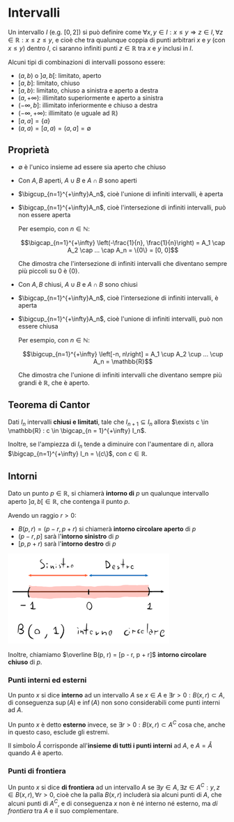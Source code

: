 # Intervalli

Un intervallo $I$ (e.g. $[0, 2]$) si può definire come $\forall x, y \in I : x \leq y \Rightarrow z \in I, \forall z \in \mathbb{R} : x \leq z \leq y$, e cioè che tra qualunque coppia di punti arbitrari $x$ e $y$ (con $x \leq y$) dentro $I$, ci saranno infiniti punti $z \in \mathbb{R}$ tra $x$ e $y$ inclusi in $I$.

Alcuni tipi di combinazioni di intervalli possono essere:
- $(a, b)$ o $]a, b[$: limitato, aperto
- $[a, b]$: limitato, chiuso
- $[a, b)$: limitato, chiuso a sinistra e aperto a destra
- $(a, +\infty)$: illimitato superiormente e aperto a sinistra
- $(-\infty, b]$: illimitato inferiormente e chiuso a destra
- $(-\infty, +\infty)$: illimitato (e uguale ad $\mathbb{R}$)
- $[a, a] = \{a\}$
- $(a, a) = [a, a) = (a, a] = \emptyset$

## Proprietà

- $\emptyset$ è l'unico insieme ad essere sia aperto che chiuso
- Con $A, B$ aperti, $A \cup B$ e $A \cap B$ sono aperti
- $\bigcup_{n=1}^{+\infty}A_n$, cioè l'unione di infiniti intervalli, è aperta
- $\bigcap_{n=1}^{+\infty}A_n$, cioè l'intersezione di infiniti intervalli, può non essere aperta

	Per esempio, con $n \in \mathbb{N}$:

	$$\bigcap_{n=1}^{+\infty} \left(-\frac{1}{n}, \frac{1}{n}\right) = A_1 \cap A_2 \cap ... \cap A_n = \{0\} = [0, 0]$$

	Che dimostra che l'intersezione di infiniti intervalli che diventano sempre più piccoli su $0$ è $\{0\}$.

- Con $A, B$ chiusi, $A \cup B$ e $A \cap B$ sono chiusi
- $\bigcap_{n=1}^{+\infty}A_n$, cioè l'intersezione di infiniti intervalli, è aperta
- $\bigcup_{n=1}^{+\infty}A_n$, cioè l'unione di infiniti intervalli, può non essere chiusa

	Per esempio, con $n \in \mathbb{N}$:

	$$\bigcup_{n=1}^{+\infty} \left[-n, n\right] = A_1 \cup A_2 \cup ... \cup A_n = \mathbb{R}$$

	Che dimostra che l'unione di infiniti intervalli che diventano sempre più grandi è $\mathbb{R}$, che è aperto.

## Teorema di Cantor

Dati $I_n$ intervalli **chiusi e limitati**, tale che $I_{n+1} \subseteq I_n$ allora $\exists c \in \mathbb{R} : c \in \bigcap_{n = 1}^{+\infty} I_n$.

Inoltre, se l'ampiezza di $I_n$ tende a diminuire con l'aumentare di $n$, allora $\bigcap_{n=1}^{+\infty} I_n = \{c\}$, con $c \in \mathbb{R}$.

## Intorni

Dato un punto $p \in \mathbb{R}$, si chiamerà **intorno di** $p$ un qualunque intervallo aperto $]a, b[ \in \mathbb{R}$, che contenga il punto $p$.

Avendo un raggio $r > 0$:
- $B(p, r) = (p - r, p + r)$ si chiamerà **intorno circolare aperto** di $p$
- $(p - r, p]$ sarà l'**intorno sinistro** di $p$
- $[p, p + r)$ sarà l'**intorno destro** di $p$

![Intorno in 0 con raggio 1](assets/01.png)

Inoltre, chiamiamo $\overline B(p, r) = [p - r, p + r]$ **intorno circolare chiuso** di $p$.

### Punti interni ed esterni

Un punto $x$ si dice **interno** ad un intervallo $A$ se $x \in A$ e $\exists r > 0 : B(x, r) \subset A$, di conseguenza $\sup(A)$ e $\inf(A)$ non sono considerabili come punti interni ad $A$.

Un punto $x$ è detto **esterno** invece, se $\exists r > 0 : B(x, r) \subset A^C$ cosa che, anche in questo caso, esclude gli estremi.

Il simbolo $\mathring A$ corrisponde all'**insieme di tutti i punti interni** ad $A$, e $A = \mathring A$ quando $A$ è aperto.

### Punti di frontiera

Un punto $x$ si dice **di frontiera** ad un intervallo $A$ se $\exists y \in A, \exists z \in A^C : y, z \in B(x, r), \forall r > 0$, cioè che la palla $B(x, r)$ includerà sia alcuni punti di $A$, che alcuni punti di $A^C$, e di conseguenza $x$ non è né interno né esterno, ma _di frontiera_ tra $A$ e il suo complementare.

